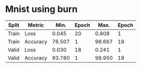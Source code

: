 # Mnist using burn

| Split | Metric   | Min.     | Epoch    | Max.     | Epoch    |
|-------|----------|----------|----------|----------|----------|
| Train | Loss     | 0.045    | 20       | 0.808    | 1        |
| Train | Accuracy | 76.507   | 1        | 98.667   | 19       |
| Valid | Loss     | 0.030    | 18       | 0.241    | 1        |
| Valid | Accuracy | 93.780   | 1        | 98.950   | 19       |

